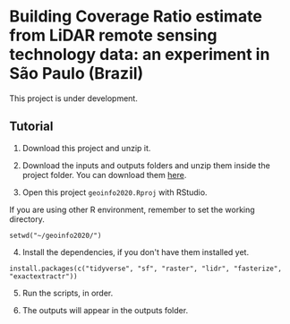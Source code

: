 # Building Coverage Ratio estimate from LiDAR remote sensing technology data: an experiment in São Paulo (Brazil)

This project is under development.

## Tutorial

1. Download this project and unzip it.

2. Download the inputs and outputs folders and unzip them inside the project folder. You can download them [here](https://1drv.ms/u/s!AjettDH-3Gbni_UC-IKX7FivhsyGhQ?e=8jPOsV).

3. Open this project `geoinfo2020.Rproj` with RStudio.

If you are using other R environment, remember to set the working directory.

``` {r}
setwd("~/geoinfo2020/")
```

4. Install the dependencies, if you don't have them installed yet.

``` {r}
install.packages(c("tidyverse", "sf", "raster", "lidr", "fasterize", "exactextractr"))
```

5. Run the scripts, in order.

6. The outputs will appear in the outputs folder.
